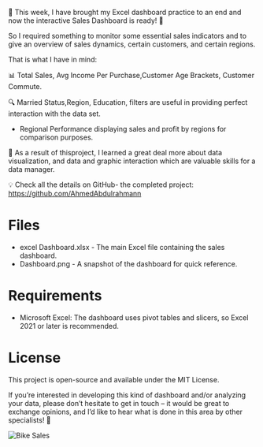  🌟 This week, I have brought my Excel dashboard practice to an end and now the interactive Sales Dashboard is ready! 🚀

So I required something to monitor some essential sales indicators and to give an overview of sales dynamics, certain customers, and certain regions. 

That is what I have in mind:

📊 Total Sales, Avg Income  Per Purchase,Customer Age Brackets, Customer Commute.

🔍 Married Status,Region, Education, filters are useful in providing perfect interaction with the data set.

- Regional Performance displaying sales and profit by regions for comparison purposes.

💼 As a result of thisproject, I learned a great deal more about data visualization, and data and graphic interaction which are valuable skills for a data manager. 

💡 Check all the details on GitHub- the completed project:
https://github.com/AhmedAbdulrahmann

# Files
- excel Dashboard.xlsx - The main Excel file containing the sales dashboard.
- Dashboard.png - A snapshot of the dashboard for quick reference.

# Requirements
- Microsoft Excel: The dashboard uses pivot tables and slicers, so Excel 2021 or later is recommended.

# License
This project is open-source and available under the MIT License.

If you’re interested in developing this kind of dashboard and/or analyzing your data, please don’t hesitate to get in touch – it would be great to exchange opinions, and I’d like to hear what is done in this area by other specialists! 🙌


![Bike Sales](https://github.com/user-attachments/assets/d1f6600e-cb28-4333-bb11-900de07f3945)
